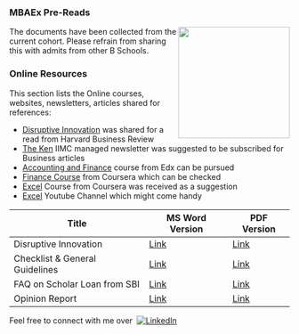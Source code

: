 ### MBAEx Pre-Reads
<img src="https://user-images.githubusercontent.com/98149388/150537659-fe956678-5d98-44e7-b8db-57d0fc26438c.png" width = "200" height="200" align="right">

The documents have been collected from the current cohort. Please refrain from sharing this with admits from other B Schools.

### Online Resources

This section lists the Online courses, websites, newsletters, articles shared for references:

* [Disruptive Innovation](https://hbr.org/2015/12/what-is-disruptive-innovation) was shared for a read from Harvard Business Review
* [The Ken](https://the-ken.com/) IIMC managed newsletter was suggested to be subscribed for Business articles
* [Accounting and Finance](https://www.edx.org/course/accounting-and-finance) course from Edx can be pursued
* [Finance Course](https://www.coursera.org/learn/wharton-accounting?specialization=finance-accounting) from Coursera which can be checked
* [Excel](https://www.coursera.org/specializations/excel) Course from Coursera was received as a suggestion
* [Excel](https://www.youtube.com/c/Excelcampus1) Youtube Channel which might come handy


| Title | MS Word Version | PDF Version |
|--|--|--|
| Disruptive Innovation | [Link](MS_Word_Version/APPLICATION-FORM.doc) |[Link](/SBI_Loan_Documents/PDF_Version/APPLICATION-FORM.pdf) |
| Checklist & General Guidelines | [Link](MS_Word_Version/CHECKLIST-&-GENERAL-GUIDELINES.DOC) |[Link](/SBI_Loan_Documents/PDF_Version/CHECKLIST-&-GENERAL-GUIDELINES.pdf) |
| FAQ on Scholar Loan from SBI | [Link](MS_Word_Version/FAQ-on-Scholar-Loan-from-SBI-IIM.docx) |[Link](/SBI_Loan_Documents/PDF_Version/FAQ-on-Scholar-Loan-from-SBI-IIM.pdf) |
| Opinion Report | [Link](MS_Word_Version/OPINION-REPORT.doc) |[Link](/SBI_Loan_Documents/PDF_Version/OPINION-REPORT.pdf) |

Feel free to connect with me over&nbsp; [![LinkedIn][linkedin-shield]][linkedin-url]

<!-- MARKDOWN LINKS & IMAGES -->
<!-- https://www.markdownguide.org/basic-syntax/#reference-style-links -->
[license-url]: https://github.com/othneildrew/Best-README-Template/blob/master/LICENSE.txt
[linkedin-shield]: https://img.shields.io/badge/-LinkedIn-black.svg?style=flat-square&logo=linkedin&colorB=00008b
[linkedin-url]: https://www.linkedin.com/in/abhishekray1/
